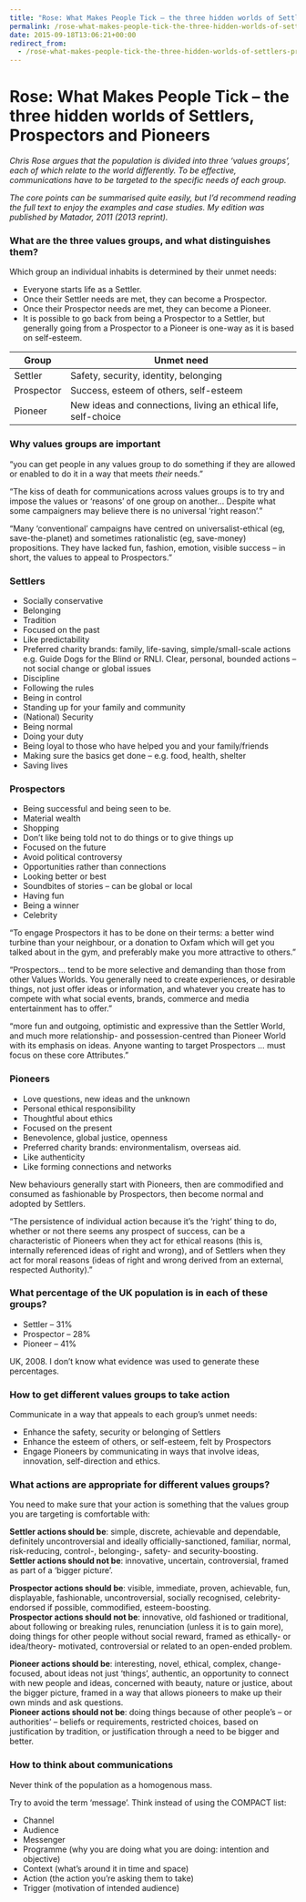 ```yaml
---
title: "Rose: What Makes People Tick – the three hidden worlds of Settlers, Prospectors and Pioneers"
permalink: /rose-what-makes-people-tick-the-three-hidden-worlds-of-settlers-prospectors-and-pioneers
date: 2015-09-18T13:06:21+00:00
redirect_from:
  - /rose-what-makes-people-tick-the-three-hidden-worlds-of-settlers-prospectors-and-pioneers/
---
```


# Rose: What Makes People Tick – the three hidden worlds of Settlers, Prospectors and Pioneers

*Chris Rose argues that the population is divided into three ‘values groups’, each of which relate to the world differently. To be effective, communications have to be targeted to the specific needs of each group.*

*The core points can be summarised quite easily, but I’d recommend reading the full text to enjoy the examples and case studies. My edition was published by Matador, 2011 (2013 reprint).*

### What are the three values groups, and what distinguishes them?

Which group an individual inhabits is determined by their unmet needs:

- Everyone starts life as a Settler.
- Once their Settler needs are met, they can become a Prospector.
- Once their Prospector needs are met, they can become a Pioneer.
- It is possible to go back from being a Prospector to a Settler, but generally going from a Prospector to a Pioneer is one-way as it is based on self-esteem.

| Group      | Unmet need                                      |
|------------|-------------------------------------------------|
| Settler    | Safety, security, identity, belonging           |
| Prospector | Success, esteem of others, self-esteem          |
| Pioneer    | New ideas and connections, living an ethical life, self-choice |

### Why values groups are important

“you can get people in any values group to do something if they are allowed or enabled to do it in a way that meets *their* needs.”

“The kiss of death for communications across values groups is to try and impose the values or ‘reasons’ of one group on another… Despite what some campaigners may believe there is no universal ‘right reason’.”

“Many ‘conventional’ campaigns have centred on universalist-ethical (eg, save-the-planet) and sometimes rationalistic (eg, save-money) propositions. They have lacked fun, fashion, emotion, visible success – in short, the values to appeal to Prospectors.”

### Settlers

- Socially conservative
- Belonging
- Tradition
- Focused on the past
- Like predictability
- Preferred charity brands: family, life-saving, simple/small-scale actions e.g. Guide Dogs for the Blind or RNLI. Clear, personal, bounded actions – not social change or global issues
- Discipline
- Following the rules
- Being in control
- Standing up for your family and community
- (National) Security
- Being normal
- Doing your duty
- Being loyal to those who have helped you and your family/friends
- Making sure the basics get done – e.g. food, health, shelter
- Saving lives

### Prospectors

- Being successful and being seen to be.
- Material wealth
- Shopping
- Don’t like being told not to do things or to give things up
- Focused on the future
- Avoid political controversy
- Opportunities rather than connections
- Looking better or best
- Soundbites of stories – can be global or local
- Having fun
- Being a winner
- Celebrity

“To engage Prospectors it has to be done on their terms: a better wind turbine than your neighbour, or a donation to Oxfam which will get you talked about in the gym, and preferably make you more attractive to others.”

“Prospectors… tend to be more selective and demanding than those from other Values Worlds. You generally need to create experiences, or desirable things, not just offer ideas or information, and whatever you create has to compete with what social events, brands, commerce and media entertainment has to offer.”

“more fun and outgoing, optimistic and expressive than the Settler World, and much more relationship- and possession-centred than Pioneer World with its emphasis on ideas. Anyone wanting to target Prospectors … must focus on these core Attributes.”

### Pioneers

- Love questions, new ideas and the unknown
- Personal ethical responsibility
- Thoughtful about ethics
- Focused on the present
- Benevolence, global justice, openness
- Preferred charity brands: environmentalism, overseas aid.
- Like authenticity
- Like forming connections and networks

New behaviours generally start with Pioneers, then are commodified and consumed as fashionable by Prospectors, then become normal and adopted by Settlers.

“The persistence of individual action because it’s the ‘right’ thing to do, whether or not there seems any prospect of success, can be a characteristic of Pioneers when they act for ethical reasons (this is, internally referenced ideas of right and wrong), and of Settlers when they act for moral reasons (ideas of right and wrong derived from an external, respected Authority).”

### What percentage of the UK population is in each of these groups?

- Settler – 31%
- Prospector – 28%
- Pioneer – 41%

UK, 2008. I don’t know what evidence was used to generate these percentages.

### How to get different values groups to take action

Communicate in a way that appeals to each group’s unmet needs:

- Enhance the safety, security or belonging of Settlers
- Enhance the esteem of others, or self-esteem, felt by Prospectors
- Engage Pioneers by communicating in ways that involve ideas, innovation, self-direction and ethics.

### What actions are appropriate for different values groups?

You need to make sure that your action is something that the values group you are targeting is comfortable with:

**Settler actions should be**: simple, discrete, achievable and dependable, definitely uncontroversial and ideally officially-sanctioned, familiar, normal, risk-reducing, control-, belonging-, safety- and security-boosting.  
**Settler actions should not be**: innovative, uncertain, controversial, framed as part of a ‘bigger picture’.

**Prospector actions should be**: visible, immediate, proven, achievable, fun, displayable, fashionable, uncontroversial, socially recognised, celebrity-endorsed if possible, commodified, esteem-boosting.  
**Prospector actions should not be**: innovative, old fashioned or traditional, about following or breaking rules, renunciation (unless it is to gain more), doing things for other people without social reward, framed as ethically- or idea/theory- motivated, controversial or related to an open-ended problem.

**Pioneer actions should be**: interesting, novel, ethical, complex, change-focused, about ideas not just ‘things’, authentic, an opportunity to connect with new people and ideas, concerned with beauty, nature or justice, about the bigger picture, framed in a way that allows pioneers to make up their own minds and ask questions.  
**Pioneer actions should not be**: doing things because of other people’s – or authorities’ – beliefs or requirements, restricted choices, based on justification by tradition, or justification through a need to be bigger and better.

### How to think about communications

Never think of the population as a homogenous mass.

Try to avoid the term ‘message’. Think instead of using the COMPACT list:

- Channel
- Audience
- Messenger
- Programme (why you are doing what you are doing: intention and objective)
- Context (what’s around it in time and space)
- Action (the action you’re asking them to take)
- Trigger (motivation of intended audience)